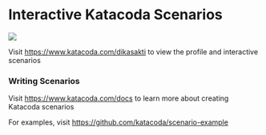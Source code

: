 # Interactive Katacoda Scenarios

[![](http://shields.katacoda.com/katacoda/dikasakti/count.svg)](https://www.katacoda.com/dikasakti "Get your profile on Katacoda.com")

Visit https://www.katacoda.com/dikasakti to view the profile and interactive scenarios

### Writing Scenarios
Visit https://www.katacoda.com/docs to learn more about creating Katacoda scenarios

For examples, visit https://github.com/katacoda/scenario-example
